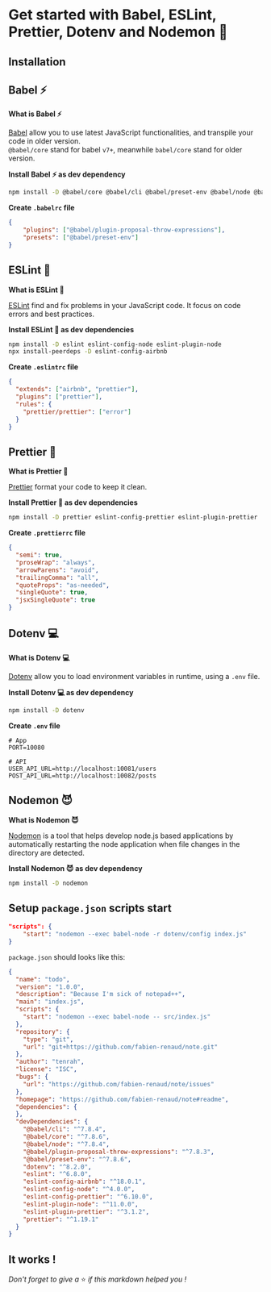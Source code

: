 # Get started with Babel, ESLint, Prettier, Dotenv and Nodemon 🍻

## Installation

## Babel ⚡

**What is Babel ⚡**

[Babel](https://www.npmjs.com/package/babel) allow you to use latest JavaScript functionalities, and transpile your code in older version.</br>
`@babel/core` stand for babel `v7+`, meanwhile `babel/core` stand for older version. 
 
 **Install Babel ⚡ as dev dependency**
 
```sh
npm install -D @babel/core @babel/cli @babel/preset-env @babel/node @babel/plugin-proposal-throw-expressions
```

**Create `.babelrc` file**
```json
{
    "plugins": ["@babel/plugin-proposal-throw-expressions"],
    "presets": ["@babel/preset-env"]
}
```

## ESLint 🔮

**What is ESLint 🔮**

[ESLint](https://www.npmjs.com/package/eslint) find and fix problems in your JavaScript code. It focus on code errors and best practices.

**Install ESLint 🔮 as dev dependencies**

```sh
npm install -D eslint eslint-config-node eslint-plugin-node
npx install-peerdeps -D eslint-config-airbnb
```

**Create `.eslintrc` file**
```json
{
  "extends": ["airbnb", "prettier"],
  "plugins": ["prettier"],
  "rules": {
    "prettier/prettier": ["error"]
  }
}
```

## Prettier 🌟

**What is Prettier 🌟**

[Prettier](https://www.npmjs.com/package/prettier) format your code to keep it clean.

**Install Prettier 🌟 as dev dependencies**

```sh
npm install -D prettier eslint-config-prettier eslint-plugin-prettier
```

**Create `.prettierrc` file**
```json
{
  "semi": true,
  "proseWrap": "always",
  "arrowParens": "avoid",
  "trailingComma": "all",
  "quoteProps": "as-needed",
  "singleQuote": true,
  "jsxSingleQuote": true
}
```

## Dotenv 💻

**What is Dotenv 💻**

[Dotenv](https://www.npmjs.com/package/dotenv) allow you to load environment variables in runtime, using a `.env` file.
 
 **Install Dotenv 💻 as dev dependency**
 
```sh
npm install -D dotenv
```

**Create `.env` file**
```text
# App
PORT=10080

# API
USER_API_URL=http://localhost:10081/users
POST_API_URL=http://localhost:10082/posts
```

## Nodemon 😈

**What is Nodemon 😈**

[Nodemon](https://www.npmjs.com/package/nodemon) is a tool that helps develop node.js based applications by automatically restarting the node application when file changes in the directory are detected.


 **Install Nodemon 😈 as dev dependency**
 
```sh
npm install -D nodemon
```

## Setup `package.json` scripts start

```json
"scripts": {
    "start": "nodemon --exec babel-node -r dotenv/config index.js"
}
```

`package.json` should looks like this:

```json
{
  "name": "todo",
  "version": "1.0.0",
  "description": "Because I'm sick of notepad++",
  "main": "index.js",
  "scripts": {
    "start": "nodemon --exec babel-node -- src/index.js"
  },
  "repository": {
    "type": "git",
    "url": "git+https://github.com/fabien-renaud/note.git"
  },
  "author": "tenrah",
  "license": "ISC",
  "bugs": {
    "url": "https://github.com/fabien-renaud/note/issues"
  },
  "homepage": "https://github.com/fabien-renaud/note#readme",
  "dependencies": {
  },
  "devDependencies": {
    "@babel/cli": "^7.8.4",
    "@babel/core": "^7.8.6",
    "@babel/node": "^7.8.4",
    "@babel/plugin-proposal-throw-expressions": "^7.8.3",
    "@babel/preset-env": "^7.8.6",
    "dotenv": "^8.2.0",
    "eslint": "^6.8.0",
    "eslint-config-airbnb": "^18.0.1",
    "eslint-config-node": "^4.0.0",
    "eslint-config-prettier": "^6.10.0",
    "eslint-plugin-node": "^11.0.0",
    "eslint-plugin-prettier": "^3.1.2",
    "prettier": "^1.19.1"
  }
}
```

## It works !
*Don't forget to give a* ⭐️ *if this markdown helped you !*
